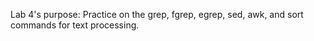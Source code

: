 Lab 4's purpose: Practice on the grep, fgrep, egrep, sed, awk, and sort commands for text processing.
